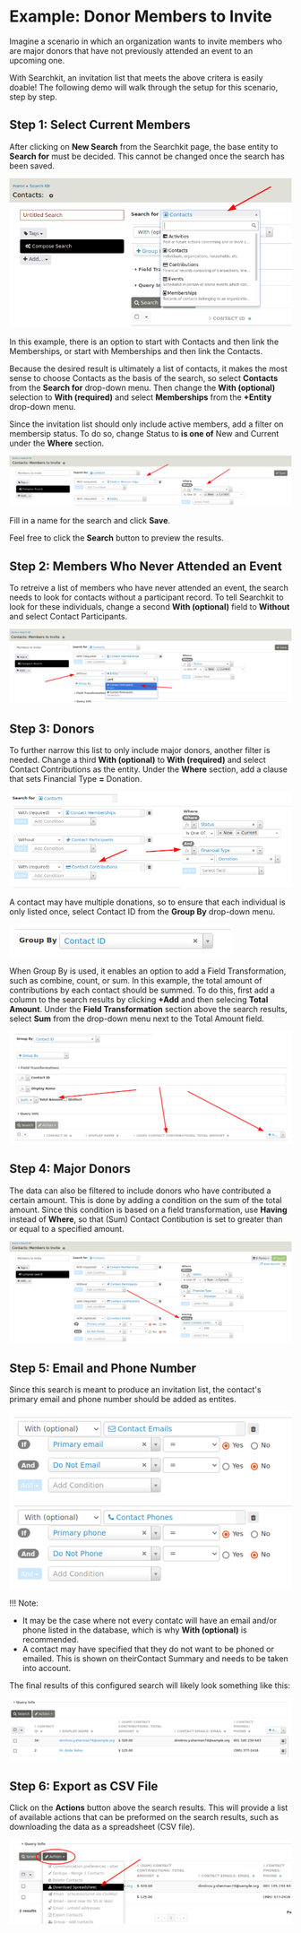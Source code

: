 # Example: Donor Members to Invite

Imagine a scenario in which an organization wants to invite members who are major donors that have not previously attended an event to an upcoming one.

With Searchkit, an invitation list that meets the above critera is easily doable! The following demo will walk through the setup for this scenario, step by step.

## Step 1: Select Current Members

After clicking on **New Search** from the Searchkit page, the base entity to **Search for** must be decided. This cannot be changed once the search has been saved.

![First entity](../../img/search-kit/members-to-invite-empty.png)

In this example, there is an option to start with Contacts and then link the Memberships, or start with Memberships and then link the Contacts.

Because the desired result is ultimately a list of contacts, it makes the most sense to choose Contacts as the basis of the search, so select **Contacts** from the **Search for** drop-down menu. Then change the **With (optional)** selection to **With (required)** and select **Memberships** from the **+Entity** drop-down menu.

Since the invitation list should only include active members, add a filter on membersip status. To do so, change Status to **is one of** New and Current under the **Where** section.

![Contacts and Memberships and Where](../../img/search-kit/members-to-invite-entities.png)

Fill in a name for the search and click **Save**.

Feel free to click the **Search** button to preview the results.

## Step 2: Members Who Never Attended an Event

To retreive a list of members who have never attended an event, the search needs to look for contacts without a participant record. To tell Searchkit to look for these individuals, change a second **With (optional)** field to **Without** and select Contact Participants.

![Participants](../../img/search-kit/members-to-invite-participants.png)

## Step 3: Donors

To further narrow this list to only include major donors, another filter is needed. Change a third **With (optional)** to **With (required)** and select Contact Contributions as the entity. Under the **Where** section, add a clause that sets Financial Type **=** Donation.

![Contributions](../../img/search-kit/members-to-invite-contributions.png)

A contact may have multiple donations, so to ensure that each individual is only listed once, select Contact ID from the **Group By** drop-down menu.

![Group By](../../img/search-kit/members-to-invite-group-by.png)

When Group By is used, it enables an option to add a Field Transformation, such as combine, count, or sum. In this example, the total amount of contributions by each contact should be summed. To do this, first add a column to the search results by clicking **+Add** and then selecing **Total Amount**. Under the **Field Transformation** section above the search results, select **Sum** from the drop-down menu next to the Total Amount field.

![Sum](../../img/search-kit/members-to-invite-sum.png)

## Step 4: Major Donors

The data can also be filtered to include donors who have contributed a certain amount. This is done by adding a condition on the sum of the total amount. Since this condition is based on a field transformation, use **Having** instead of **Where**, so that (Sum) Contact Contibution is set to greater than or equal to a specified amount.

![Having](../../img/search-kit/members-to-invite-having.png)

## Step 5: Email and Phone Number

Since this search is meant to produce an invitation list, the contact's primary email and phone number should be added as entites.

![Phone and Email](../../img/search-kit/members-to-invite-phone-email.png)

!!! Note:
  * It may be the case where not every contatc will have an email and/or phone listed in the database, which is why **With (optional)** is recommended. 
  * A contact may have specified that they do not want to be phoned or emailed. This is shown on theirContact Summary and needs to be taken into account.

The final results of this configured search will likely look something like this:

![Result](../../img/search-kit/members-to-invite-result.png)

## Step 6: Export as CSV File

Click on the **Actions** button above the search results. This will provide a list of available actions that can be preformed on the search results, such as downloading the data as a spreadsheet (CSV file). 

![Export as CSV](../../img/search-kit/members-to-invite-download.png)
